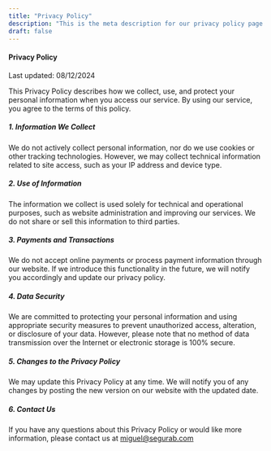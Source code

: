 ```yaml
---
title: "Privacy Policy"
description: "This is the meta description for our privacy policy page."
draft: false
---
```

#### Privacy Policy

Last updated: 08/12/2024

This Privacy Policy describes how we collect, use, and protect your personal information when you access our service. By using our service, you agree to the terms of this policy.

##### 1. Information We Collect

We do not actively collect personal information, nor do we use cookies or other tracking technologies. However, we may collect technical information related to site access, such as your IP address and device type.

##### 2. Use of Information

The information we collect is used solely for technical and operational purposes, such as website administration and improving our services. We do not share or sell this information to third parties.

##### 3. Payments and Transactions

We do not accept online payments or process payment information through our website. If we introduce this functionality in the future, we will notify you accordingly and update our privacy policy.

##### 4. Data Security

We are committed to protecting your personal information and using appropriate security measures to prevent unauthorized access, alteration, or disclosure of your data. However, please note that no method of data transmission over the Internet or electronic storage is 100% secure.

##### 5. Changes to the Privacy Policy

We may update this Privacy Policy at any time. We will notify you of any changes by posting the new version on our website with the updated date.

##### 6. Contact Us

If you have any questions about this Privacy Policy or would like more information, please contact us at miguel@segurab.com